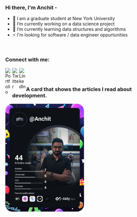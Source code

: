 ### Hi there, I'm Anchit - 
<!--aka [codeSTACKr][website] 👋 
-->

- 💬 I am a graduate student at New York University
- 🔭 I’m currently working on a data science project
- 🌱 I’m currently learning data structures and algorithms
- ⚡  I'm looking for software / data engineer oppurtunities 

<br />

### Connect with me:

[<img align="left" alt="Portfolio" width="22px" src="https://cdn.icon-icons.com/icons2/1103/PNG/512/portfolio_78923.png" />][portfolio]
[<img align="left" alt="Twitter" width="22px" src="https://cdn.jsdelivr.net/npm/simple-icons@v3/icons/twitter.svg" />][twitter]
[<img align="left" alt="LinkedIn" width="22px" src="https://cdn.jsdelivr.net/npm/simple-icons@v3/icons/linkedin.svg" />][linkedin]

<br />

<br/>

### A card that shows the articles I read about development.

<a href="https://app.daily.dev/DailyDevTips"><img src="https://github.com/AnchitCap/AnchitCap/blob/main/devcard.svg" width="250" alt="Anchit Srivastava's Dev Card"/></a>


[portfolio]: https://rebrand.ly/anchit-portfolio
[twitter]: https://twitter.com/Anchit1202
[linkedin]: https://www.linkedin.com/in/anchit-srivastava


<!--
**AnchitCap/AnchitCap** is a ✨ _special_ ✨ repository because its `README.md` (this file) appears on your GitHub profile.

Here are some ideas to get you started:

- 🔭 I’m currently working on ...
- 🌱 I’m currently learning ...
- 👯 I’m looking to collaborate on ...
- 🤔 I’m looking for help with ...
- 💬 Ask me about ...
- 📫 How to reach me: ...
- 😄 Pronouns: ...
- ⚡ Fun fact: ...
-->
